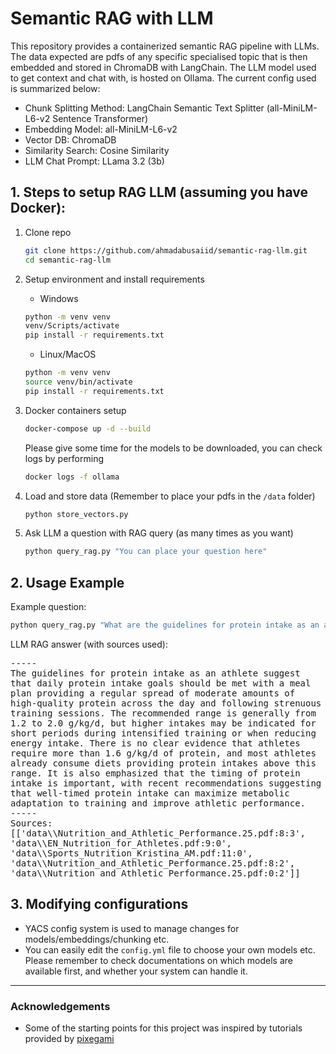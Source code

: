 # Semantic RAG with LLM

This repository provides a containerized semantic RAG pipeline with LLMs.
The data expected are pdfs of any specific specialised topic that is then embedded and stored in ChromaDB with LangChain. The LLM model used to get context and chat with, is hosted on Ollama. The current config used is summarized below:
- Chunk Splitting Method: LangChain Semantic Text Splitter (all-MiniLM-L6-v2 Sentence Transformer)
- Embedding Model: all-MiniLM-L6-v2
- Vector DB: ChromaDB
- Similarity Search: Cosine Similarity
- LLM Chat Prompt: LLama 3.2 (3b)

## 1. Steps to setup RAG LLM (assuming you have Docker):
1. Clone repo
    ```bash
    git clone https://github.com/ahmadabusaiid/semantic-rag-llm.git
    cd semantic-rag-llm
    ```

2. Setup environment and install requirements
    - Windows
    ```bash
    python -m venv venv
    venv/Scripts/activate
    pip install -r requirements.txt
    ```

    - Linux/MacOS
    ```bash
    python -m venv venv
    source venv/bin/activate
    pip install -r requirements.txt
    ```

3. Docker containers setup
    ```bash
    docker-compose up -d --build
    ```
    Please give some time for the models to be downloaded, you can check logs by performing
    ```bash
    docker logs -f ollama
    ```

4. Load and store data (Remember to place your pdfs in the `/data` folder)
    ```bash
    python store_vectors.py
    ```

5. Ask LLM a question with RAG query (as many times as you want)
    ```bash
    python query_rag.py "You can place your question here"
    ```


## 2. Usage Example
Example question:
```bash
python query_rag.py "What are the guidelines for protein intake as an athlete?"
```
LLM RAG answer (with sources used):
<pre style="white-space: pre-wrap; overflow-wrap: break-word;">
-----
The guidelines for protein intake as an athlete suggest that daily protein intake goals should be met with a meal plan providing a regular spread of moderate amounts of high-quality protein across the day and following strenuous training sessions. The recommended range is generally from 1.2 to 2.0 g/kg/d, but higher intakes may be indicated for short periods during intensified training or when reducing energy intake. There is no clear evidence that athletes require more than 1.6 g/kg/d of protein, and most athletes already consume diets providing protein intakes above this range. It is also emphasized that the timing of protein intake is important, with recent recommendations suggesting that well-timed protein intake can maximize metabolic adaptation to training and improve athletic performance.
-----
Sources: [['data\\Nutrition_and_Athletic_Performance.25.pdf:8:3', 'data\\EN_Nutrition_for_Athletes.pdf:9:0', 'data\\Sports_Nutrition_Kristina_AM.pdf:11:0', 'data\\Nutrition_and_Athletic_Performance.25.pdf:8:2', 'data\\Nutrition_and_Athletic_Performance.25.pdf:0:2']]
</pre>


## 3. Modifying configurations
- YACS config system is used to manage changes for models/embeddings/chunking etc.
- You can easily edit the `config.yml` file to choose your own models etc. Please remember to check documentations on which models are available first, and whether your system can handle it.



---
### Acknowledgements
- Some of the starting points for this project was inspired by tutorials provided by [pixegami](https://github.com/pixegami)